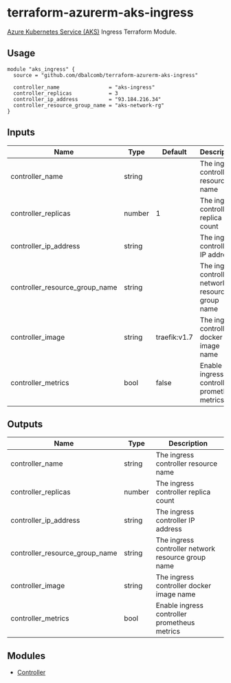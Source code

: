 # terraform-azurerm-aks-ingress

[Azure Kubernetes Service (AKS)](https://azure.microsoft.com/en-gb/services/kubernetes-service/)
Ingress Terraform Module.

## Usage

```hcl
module "aks_ingress" {
  source = "github.com/dbalcomb/terraform-azurerm-aks-ingress"

  controller_name                = "aks-ingress"
  controller_replicas            = 3
  controller_ip_address          = "93.184.216.34"
  controller_resource_group_name = "aks-network-rg"
}
```

## Inputs

| Name                           | Type   | Default      | Description                                        |
| ------------------------------ | ------ | ------------ | -------------------------------------------------- |
| controller_name                | string |              | The ingress controller resource name               |
| controller_replicas            | number | 1            | The ingress controller replica count               |
| controller_ip_address          | string |              | The ingress controller IP address                  |
| controller_resource_group_name | string |              | The ingress controller network resource group name |
| controller_image               | string | traefik:v1.7 | The ingress controller docker image name           |
| controller_metrics             | bool   | false        | Enable ingress controller prometheus metrics       |

## Outputs

| Name                           | Type   | Description                                        |
| ------------------------------ | ------ | -------------------------------------------------- |
| controller_name                | string | The ingress controller resource name               |
| controller_replicas            | number | The ingress controller replica count               |
| controller_ip_address          | string | The ingress controller IP address                  |
| controller_resource_group_name | string | The ingress controller network resource group name |
| controller_image               | string | The ingress controller docker image name           |
| controller_metrics             | bool   | Enable ingress controller prometheus metrics       |

## Modules

- [Controller](modules/controller/README.md)
